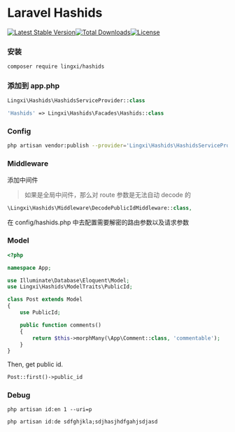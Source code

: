 Laravel Hashids
===============

[![Latest Stable Version](https://poser.pugx.org/lingxi/hashids/v/stable)](https://packagist.org/packages/lingxi/hashids)[![Total Downloads](https://poser.pugx.org/lingxi/hashids/downloads)](https://packagist.org/packages/lingxi/hashids)[![License](https://poser.pugx.org/lingxi/hashids/license)](https://packagist.org/packages/lingxi/hashids)

### 安装

```bash
composer require lingxi/hashids
```

### 添加到 app.php

```php
Lingxi\Hashids\HashidsServiceProvider::class
```

```php
'Hashids' => Lingxi\Hashids\Facades\Hashids::class
```

### Config

```bash
php artisan vendor:publish --provider='Lingxi\Hashids\HashidsServiceProvider'
```

### Middleware

添加中间件

> 如果是全局中间件，那么对 route 参数是无法自动 decode 的

```php
\Lingxi\Hashids\Middleware\DecodePublicIdMiddleware::class,
```

在 config/hashids.php 中去配置需要解密的路由参数以及请求参数

### Model

```php
<?php

namespace App;

use Illuminate\Database\Eloquent\Model;
use Lingxi\Hashids\ModelTraits\PublicId;

class Post extends Model
{
    use PublicId;

    public function comments()
    {
        return $this->morphMany(\App\Comment::class, 'commentable');
    }
}
```

Then, get public id.

```php
Post::first()->public_id
```

### Debug

    php artisan id:en 1 --uri=p

    php artisan id:de sdfghjkla;sdjhasjhdfgahjsdjasd
